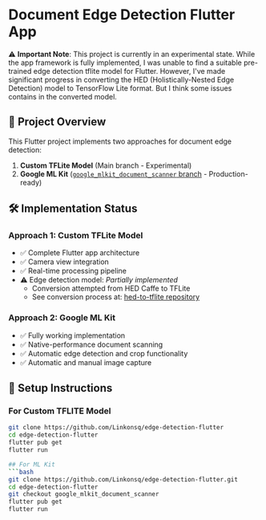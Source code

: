 # Document Edge Detection Flutter App

⚠️ **Important Note**: This project is currently in an experimental state. While the app framework is fully implemented, I was unable to find a suitable pre-trained edge detection tflite model for Flutter. However, I've made significant progress in converting the HED (Holistically-Nested Edge Detection) model to TensorFlow Lite format. But I think some issues contains in the converted model.

## 📌 Project Overview
This Flutter project implements two approaches for document edge detection:
1. **Custom TFLite Model** (Main branch - Experimental)
2. **Google ML Kit** ([`google_mlkit_document_scanner` branch](https://github.com/Linkonsq/edge-detection-flutter/tree/google_mlkit_document_scanner) - Production-ready)

## 🛠️ Implementation Status

### Approach 1: Custom TFLite Model
- ✅ Complete Flutter app architecture
- ✅ Camera view integration
- ✅ Real-time processing pipeline
- ⚠️ Edge detection model: *Partially implemented*
  - Conversion attempted from HED Caffe to TFLite
  - See conversion process at: [hed-to-tflite repository](https://github.com/Linkonsq/hed-to-tflite)

### Approach 2: Google ML Kit
- ✅ Fully working implementation
- ✅ Native-performance document scanning
- ✅ Automatic edge detection and crop functionality
- ✅ Automatic and manual image capture

## 🚀 Setup Instructions

### For Custom TFLITE Model
```bash
git clone https://github.com/Linkonsq/edge-detection-flutter
cd edge-detection-flutter
flutter pub get
flutter run

## For ML Kit
```bash
git clone https://github.com/Linkonsq/edge-detection-flutter.git
cd edge-detection-flutter
git checkout google_mlkit_document_scanner
flutter pub get
flutter run
